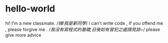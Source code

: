 # hello-world

hi! I'm a new classmate.
/*嗨!我是新同學*/
I can't write code , If you offend me , please forgive me .
/*我沒有寫程式的基礎,日後如有冒犯之處請見諒~*/
please give more advice
